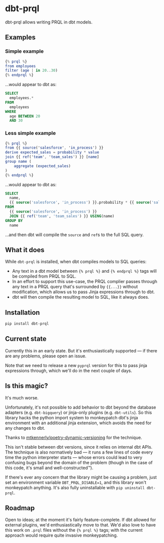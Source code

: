 # dbt-prql

dbt-prql allows writing PRQL in dbt models.

## Examples

### Simple example

```elm
{% prql %}
from employees
filter (age | in 20..30)
{% endprql %}
```

...would appear to dbt as:

```sql
SELECT
  employees.*
FROM
  employees
WHERE
  age BETWEEN 20
  AND 30
```

### Less simple example

```elm
{% prql %}
from {{ source('salesforce', 'in_process') }}
derive expected_sales = probability * value
join {{ ref('team', 'team_sales') }} [name]
group name (
    aggregate (expected_sales)
)
{% endprql %}
```

...would appear to dbt as:

```sql
SELECT
  name,
  {{ source('salesforce', 'in_process') }}.probability * {{ source('salesforce', 'in_process') }}.value AS expected_sales
FROM
  {{ source('salesforce', 'in_process') }}
  JOIN {{ ref('team', 'team_sales') }} USING(name)
GROUP BY
  name
```

...and then dbt will compile the `source` and `ref`s to the full SQL query.

## What it does

While `dbt-prql` is installed, when dbt compiles models to SQL queries:

- Any text in a dbt model between `{% prql %}` and `{% endprql %}` tags will be
  compiled from PRQL to SQL.
- In an effort to support this use-case, the PRQL complier passes through any
  text in a PRQL query that's surrounded by `{{...}}`  without modification,
  which allows us to pass Jinja expressions through to dbt.
- dbt will then compile the resulting model to SQL, like it always does.

## Installation

```sh
pip install dbt-prql
```

## Current state

Currently this in an early state. But it's enthusiastically supported — if there
are any problems, please open an issue.

Note that we need to release a new `pyprql` version for this to pass jinja
expressions through, which we'll do in the next couple of days.

## Is this magic?

It's much worse.

Unfortunately, it's not possible to add behavior to dbt beyond the database
adapters (e.g. `dbt-bigquery`) or jinja-only plugins (e.g. `dbt-utils`). So this
library hacks the python import system to monkeypatch dbt's jinja environment
with an additional jinja extension, which avoids the need for any changes to
dbt.

Thanks to
[mtkennerly/poetry-dynamic-versioning](https://github.com/mtkennerly/poetry-dynamic-versioning)
for the technique.

This isn't stable between dbt versions, since it relies on internal dbt APIs.
The technique is also normatively bad — it runs a few lines of code every time
the python interpreter starts — whose errors could lead to very confusing bugs
beyond the domain of the problem (though in the case of this code, it's small
and well-constructed™).

If there's ever any concern that the library might be causing a problem, just
set an environment variable `DBT_PRQL_DISABLE=1`, and this library won't
monkeypatch anything. It's also fully uninstallable with `pip uninstall
dbt-prql`.

## Roadmap

Open to ideas; at the moment it's fairly feature-complete. If dbt allowed for
external plugins, we'd enthusiastically move to that. We'd also love to have
this work on `.prql` files without the `{% prql %}` tags; with the current
approach would require quite invasive monkeypatching.
